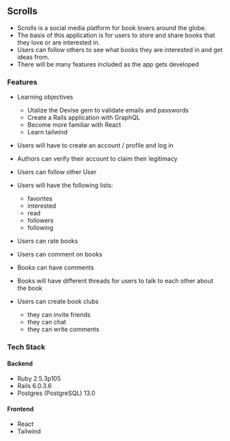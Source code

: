 ## Scrolls

* Scrolls is a social media platform for book lovers around the globe.
* The basis of this application is for users to store and share books that they love or are interested in.
* Users can follow others to see what books they are interested in and get ideas from.
* There will be many features included as the app gets developed

### Features

* Learning objectives
  * Utalize the Devise gem to validate emails and passwords
  * Create a Rails application with GraphQL
  * Become more familiar with React
  * Learn tailwind

* Users will have to create an account / profile and log in
* Authors can verify their account to claim their legitimacy 
* Users can follow other User
* Users will have the following lists:
  - favorites
  - interested
  - read
  - followers
  - following

* Users can rate books
* Users can comment on books
* Books can have comments
* Books will have different threads for users to talk to each other about the book
* Users can create book clubs
  - they can invite friends 
  - they can chat 
  - they can write comments

### Tech Stack

#### Backend

* Ruby 2.5.3p105
* Rails 6.0.3.6
* Postgres (PostgreSQL) 13.0

#### Frontend

* React
* Tailwind

